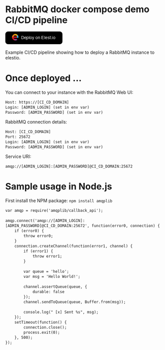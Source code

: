 # RabbitMQ docker compose demo CI/CD pipeline


<a href="https://dash.elest.io/deploy?source=cicd&social=dockerCompose&url=https://github.com/elestio-examples/rabbitmq"><img src="deploy-on-elestio.png" alt="Deploy on Elest.io" width="180px" /></a>

Example CI/CD pipeline showing how to deploy a RabbitMQ instance to elestio.


# Once deployed ...

You can connect to your instance with the RabbitMQ Web UI:

    Host: https://[CI_CD_DOMAIN]
    Login: [ADMIN_LOGIN] (set in env var)
    Password: [ADMIN_PASSWORD] (set in env var)


RabbitMQ connection details:

    Host: [CI_CD_DOMAIN]
    Port: 25672
    Login: [ADMIN_LOGIN] (set in env var)
    Password: [ADMIN_PASSWORD] (set in env var)

Service URI:
    
    amqp://[ADMIN_LOGIN]:[ADMIN_PASSWORD]@CI_CD_DOMAIN:25672




# Sample usage in Node.js

First install the NPM package: `npm install amqplib`

    var amqp = require('amqplib/callback_api');

    amqp.connect('amqp://[ADMIN_LOGIN]:[ADMIN_PASSWORD]@CI_CD_DOMAIN:25672', function(error0, connection) {
        if (error0) {
            throw error0;
        }
        connection.createChannel(function(error1, channel) {
            if (error1) {
                throw error1;
            }

            var queue = 'hello';
            var msg = 'Hello World!';

            channel.assertQueue(queue, {
                durable: false
            });
            channel.sendToQueue(queue, Buffer.from(msg));

            console.log(" [x] Sent %s", msg);
        });
        setTimeout(function() {
            connection.close();
            process.exit(0);
        }, 500);
    });
